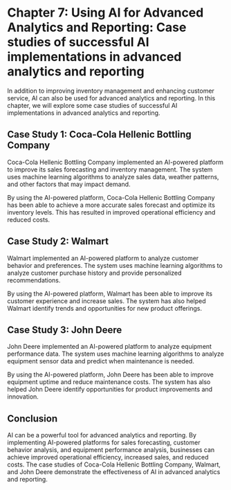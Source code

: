 Chapter 7: Using AI for Advanced Analytics and Reporting: Case studies of successful AI implementations in advanced analytics and reporting
===========================================================================================================================================

In addition to improving inventory management and enhancing customer service, AI can also be used for advanced analytics and reporting. In this chapter, we will explore some case studies of successful AI implementations in advanced analytics and reporting.

Case Study 1: Coca-Cola Hellenic Bottling Company
-------------------------------------------------

Coca-Cola Hellenic Bottling Company implemented an AI-powered platform to improve its sales forecasting and inventory management. The system uses machine learning algorithms to analyze sales data, weather patterns, and other factors that may impact demand.

By using the AI-powered platform, Coca-Cola Hellenic Bottling Company has been able to achieve a more accurate sales forecast and optimize its inventory levels. This has resulted in improved operational efficiency and reduced costs.

Case Study 2: Walmart
---------------------

Walmart implemented an AI-powered platform to analyze customer behavior and preferences. The system uses machine learning algorithms to analyze customer purchase history and provide personalized recommendations.

By using the AI-powered platform, Walmart has been able to improve its customer experience and increase sales. The system has also helped Walmart identify trends and opportunities for new product offerings.

Case Study 3: John Deere
------------------------

John Deere implemented an AI-powered platform to analyze equipment performance data. The system uses machine learning algorithms to analyze equipment sensor data and predict when maintenance is needed.

By using the AI-powered platform, John Deere has been able to improve equipment uptime and reduce maintenance costs. The system has also helped John Deere identify opportunities for product improvements and innovation.

Conclusion
----------

AI can be a powerful tool for advanced analytics and reporting. By implementing AI-powered platforms for sales forecasting, customer behavior analysis, and equipment performance analysis, businesses can achieve improved operational efficiency, increased sales, and reduced costs. The case studies of Coca-Cola Hellenic Bottling Company, Walmart, and John Deere demonstrate the effectiveness of AI in advanced analytics and reporting.
